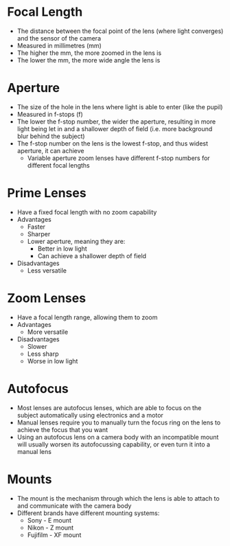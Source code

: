 # Focal Length

- The distance between the focal point of the lens (where light converges) and the sensor of the camera
- Measured in millimetres (mm)
- The higher the mm, the more zoomed in the lens is
- The lower the mm, the more wide angle the lens is

# Aperture

- The size of the hole in the lens where light is able to enter (like the pupil)
- Measured in f-stops (f)
- The lower the f-stop number, the wider the aperture, resulting in more light being let in and a shallower depth of field (i.e. more background blur behind the subject)
- The f-stop number on the lens is the lowest f-stop, and thus widest aperture, it can achieve
	- Variable aperture zoom lenses have different f-stop numbers for different focal lengths

# Prime Lenses

- Have a fixed focal length with no zoom capability
- Advantages
	- Faster
	- Sharper
	- Lower aperture, meaning they are:
		- Better in low light
		- Can achieve a shallower depth of field
- Disadvantages
	- Less versatile

# Zoom Lenses 

- Have a focal length range, allowing them to zoom
- Advantages
	- More versatile
- Disadvantages
	- Slower
	- Less sharp
	- Worse in low light

# Autofocus

- Most lenses are autofocus lenses, which are able to focus on the subject automatically using electronics and a motor
- Manual lenses require you to manually turn the focus ring on the lens to achieve the focus that you want
- Using an autofocus lens on a camera body with an incompatible mount will usually worsen its autofocussing capability, or even turn it into a manual lens

# Mounts
- The mount is the mechanism through which the lens is able to attach to and communicate with the camera body
- Different brands have different mounting systems:
	- Sony - E mount
	- Nikon - Z mount
	- Fujifilm - XF mount
